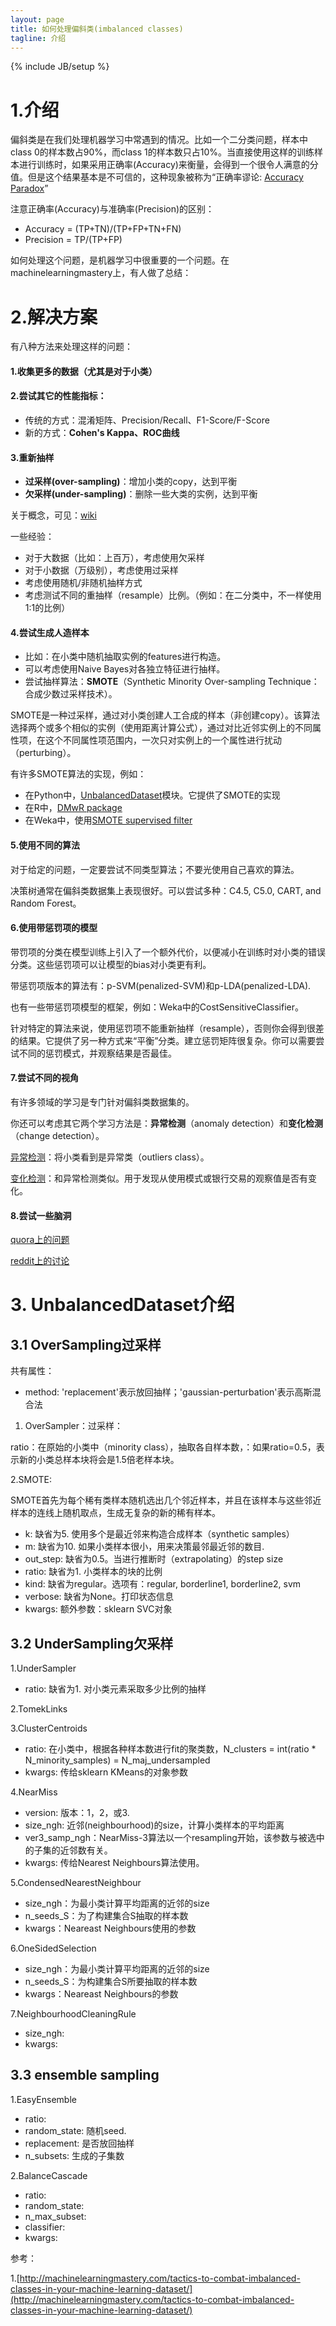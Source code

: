 ```yaml
---
layout: page
title: 如何处理偏斜类(imbalanced classes) 
tagline: 介绍
---
```

{% include JB/setup %}

# 1.介绍

偏斜类是在我们处理机器学习中常遇到的情况。比如一个二分类问题，样本中class 0的样本数占90%，而class 1的样本数只占10%。当直接使用这样的训练样本进行训练时，如果采用正确率(Accuracy)来衡量，会得到一个很令人满意的分值。但是这个结果基本是不可信的，这种现象被称为“正确率谬论: [Accuracy Paradox](https://en.wikipedia.org/wiki/Accuracy_paradox)”

注意正确率(Accuracy)与准确率(Precision)的区别：

- Accuracy = (TP+TN)/(TP+FP+TN+FN)
- Precision = TP/(TP+FP)

如何处理这个问题，是机器学习中很重要的一个问题。在machinelearningmastery上，有人做了总结：

# 2.解决方案

有八种方法来处理这样的问题：

#### 1.**收集更多的数据（尤其是对于小类）**

#### 2.尝试其它的性能指标：

- 传统的方式：混淆矩阵、Precision/Recall、F1-Score/F-Score
- 新的方式：**Cohen's Kappa、ROC曲线**

#### 3.重新抽样

- **过采样(over-sampling)**：增加小类的copy，达到平衡
- **欠采样(under-sampling)**：删除一些大类的实例，达到平衡

关于概念，可见：[wiki](https://en.wikipedia.org/wiki/Oversampling_and_undersampling_in_data_analysis)

一些经验：

- 对于大数据（比如：上百万），考虑使用欠采样
- 对于小数据（万级别），考虑使用过采样
- 考虑使用随机/非随机抽样方式
- 考虑测试不同的重抽样（resample）比例。（例如：在二分类中，不一样使用1:1的比例）

#### 4.尝试生成人造样本

- 比如：在小类中随机抽取实例的features进行构造。
- 可以考虑使用Naive Bayes对各独立特征进行抽样。
- 尝试抽样算法：**SMOTE**（Synthetic Minority Over-sampling Technique：合成少数过采样技术）。

SMOTE是一种过采样，通过对小类创建人工合成的样本（非创建copy）。该算法选择两个或多个相似的实例（使用距离计算公式），通过对比近邻实例上的不同属性项，在这个不同属性项范围内，一次只对实例上的一个属性进行扰动（perturbing）。

有许多SMOTE算法的实现，例如：

- 在Python中，[UnbalancedDataset](https://github.com/fmfn/UnbalancedDataset)模块。它提供了SMOTE的实现
- 在R中，[DMwR package](https://cran.r-project.org/web/packages/DMwR/index.html)
- 在Weka中，使用[SMOTE supervised filter](http://weka.sourceforge.net/doc.packages/SMOTE/weka/filters/supervised/instance/SMOTE.html)

#### 5.使用不同的算法

对于给定的问题，一定要尝试不同类型算法；不要光使用自己喜欢的算法。

决策树通常在偏斜类数据集上表现很好。可以尝试多种：C4.5, C5.0, CART, and Random Forest。

#### 6.使用**带惩罚项的模型**

带罚项的分类在模型训练上引入了一个额外代价，以便减小在训练时对小类的错误分类。这些惩罚项可以让模型的bias对小类更有利。

带惩罚项版本的算法有：p-SVM(penalized-SVM)和p-LDA(penalized-LDA).

也有一些带惩罚项模型的框架，例如：Weka中的CostSensitiveClassifier。

针对特定的算法来说，使用惩罚项不能重新抽样（resample），否则你会得到很差的结果。它提供了另一种方式来“平衡”分类。建立惩罚矩阵很复杂。你可以需要尝试不同的惩罚模式，并观察结果是否最佳。

#### 7.尝试不同的视角

有许多领域的学习是专门针对偏斜类数据集的。

你还可以考虑其它两个学习方法是：**异常检测**（anomaly detection）和**变化检测**（change detection）。

[异常检测](https://en.wikipedia.org/wiki/Anomaly_detection)：将小类看到是异常类（outliers class）。

[变化检测](https://en.wikipedia.org/wiki/Change_detection)：和异常检测类似。用于发现从使用模式或银行交易的观察值是否有变化。

#### 8.尝试一些脑洞

[quora上的问题](https://www.quora.com/In-classification-how-do-you-handle-an-unbalanced-training-set)

[reddit上的讨论](https://www.reddit.com/r/MachineLearning/comments/12evgi/classification_when_80_of_my_training_set_is_of/)


# 3. UnbalancedDataset介绍

## 3.1 OverSampling过采样

共有属性：

- method: 'replacement'表示放回抽样；'gaussian-perturbation'表示高斯混合法

1. OverSampler：过采样：

ratio：在原始的小类中（minority class），抽取各自样本数，：如果ratio=0.5，表示新的小类总样本块将会是1.5倍老样本块。

2.SMOTE:

SMOTE首先为每个稀有类样本随机选出几个邻近样本，并且在该样本与这些邻近样本的连线上随机取点，生成无复杂的新的稀有样本。

- k: 缺省为5. 使用多个是最近邻来构造合成样本（synthetic samples）
- m: 缺省为10. 如果小类样本很小，用来决策最邻最近邻的数目.
- out_step: 缺省为0.5。当进行推断时（extrapolating）的step size
- ratio: 缺省为1. 小类样本的块的比例
- kind: 缺省为regular。选项有：regular, borderline1, borderline2, svm
- verbose: 缺省为None。打印状态信息
- kwargs: 额外参数：sklearn SVC对象

## 3.2 UnderSampling欠采样

1.UnderSampler

- ratio: 缺省为1. 对小类元素采取多少比例的抽样

2.TomekLinks

3.ClusterCentroids

- ratio: 在小类中，根据各种样本数进行fit的聚类数，N_clusters = int(ratio * N_minority_samples) = N_maj_undersampled
- kwargs: 传给sklearn KMeans的对象参数

4.NearMiss

- version: 版本：1，2，或3.
- size_ngh: 近邻(neighbourhood)的size，计算小类样本的平均距离
- ver3_samp_ngh：NearMiss-3算法以一个resampling开始，该参数与被选中的子集的近邻数有关。
- kwargs: 传给Nearest Neighbours算法使用。

5.CondensedNearestNeighbour

- size_ngh：为最小类计算平均距离的近邻的size
- n_seeds_S：为了构建集合S抽取的样本数
- kwargs：Neareast Neighbours使用的参数

6.OneSidedSelection

- size_ngh：为最小类计算平均距离的近邻的size
- n_seeds_S：为构建集合S所要抽取的样本数
- kwargs：Neareast Neighbours的参数

7.NeighbourhoodCleaningRule

- size_ngh: 
- kwargs: 

## 3.3 ensemble sampling

1.EasyEnsemble

- ratio: 
- random_state: 随机seed.
- replacement: 是否放回抽样
- n_subsets: 生成的子集数

2.BalanceCascade

- ratio:
- random_state:
- n_max_subset:
- classifier:
- kwargs:


参考：

1.[http://machinelearningmastery.com/tactics-to-combat-imbalanced-classes-in-your-machine-learning-dataset/](http://machinelearningmastery.com/tactics-to-combat-imbalanced-classes-in-your-machine-learning-dataset/)
